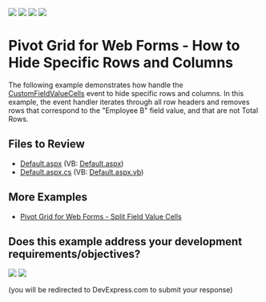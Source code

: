 <!-- default badges list -->
![](https://img.shields.io/endpoint?url=https://codecentral.devexpress.com/api/v1/VersionRange/128577545/24.2.1%2B)
[![](https://img.shields.io/badge/Open_in_DevExpress_Support_Center-FF7200?style=flat-square&logo=DevExpress&logoColor=white)](https://supportcenter.devexpress.com/ticket/details/E2767)
[![](https://img.shields.io/badge/📖_How_to_use_DevExpress_Examples-e9f6fc?style=flat-square)](https://docs.devexpress.com/GeneralInformation/403183)
[![](https://img.shields.io/badge/💬_Leave_Feedback-feecdd?style=flat-square)](#does-this-example-address-your-development-requirementsobjectives)
<!-- default badges end -->


# Pivot Grid for Web Forms - How to Hide Specific Rows and Columns

The following example demonstrates how handle the [CustomFieldValueCells](https://docs.devexpress.com/AspNet/DevExpress.Web.ASPxPivotGrid.ASPxPivotGrid.CustomFieldValueCells) event to hide specific rows and columns. In this example, the event handler iterates through all row headers and removes rows that correspond to the "Employee B" field value, and that are not Total Rows.

## Files to Review 

* [Default.aspx](./CS/ASPxPivotGrid_HidingColumnsAndRows/Default.aspx) (VB: [Default.aspx](./VB/ASPxPivotGrid_HidingColumnsAndRows/Default.aspx))
* [Default.aspx.cs](./CS/ASPxPivotGrid_HidingColumnsAndRows/Default.aspx.cs) (VB: [Default.aspx.vb](./VB/ASPxPivotGrid_HidingColumnsAndRows/Default.aspx.vb))

## More Examples 

* [Pivot Grid for Web Forms - Split Field Value Cells](https://github.com/DevExpress-Examples/web-forms-pivot-grid-split-field-value-cells)


<!-- feedback -->
## Does this example address your development requirements/objectives?

[<img src="https://www.devexpress.com/support/examples/i/yes-button.svg"/>](https://www.devexpress.com/support/examples/survey.xml?utm_source=github&utm_campaign=web-forms-pivot-grid-hide-particular-rows-and-columns&~~~was_helpful=yes) [<img src="https://www.devexpress.com/support/examples/i/no-button.svg"/>](https://www.devexpress.com/support/examples/survey.xml?utm_source=github&utm_campaign=web-forms-pivot-grid-hide-particular-rows-and-columns&~~~was_helpful=no)

(you will be redirected to DevExpress.com to submit your response)
<!-- feedback end -->
